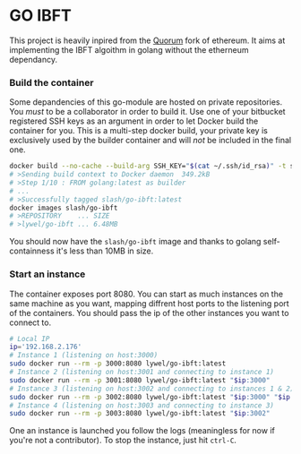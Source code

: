# GO IBFT
This project is heavily inpired from the [Quorum](https://github.com/jpmorganchase/quorum)
fork of ethereum. It aims at implementing the IBFT algoithm in golang without
the etherneum dependancy.

### Build the container
Some depandencies of this go-module are hosted on private repositories. You
*must* to be a collaborator in order to build it. Use one of your bitbucket
registered SSH keys as an argument in order to let Docker build the container
for you. This is a multi-step docker build, your private key is exclusively used
by the builder container and will *not* be included in the final one.

```sh
docker build --no-cache --build-arg SSH_KEY="$(cat ~/.ssh/id_rsa)" -t slash/go-ibft .
# >Sending build context to Docker daemon  349.2kB
# >Step 1/10 : FROM golang:latest as builder
# ...
# >Successfully tagged slash/go-ibft:latest
docker images slash/go-ibft
# >REPOSITORY    ... SIZE
# >lywel/go-ibft ... 6.48MB
```

You should now have the `slash/go-ibft` image and thanks to golang self-containness
it's less than 10MB in size.

### Start an instance
The container exposes port 8080. You can start as much instances on the same
machine as you want, mapping diffrent host ports to the listening port of the
containers. You should pass the ip of the other instances you want to connect
to.

```sh
# Local IP
ip='192.168.2.176'
# Instance 1 (listening on host:3000)
sudo docker run --rm -p 3000:8080 lywel/go-ibft:latest
# Instance 2 (listening on host:3001 and connecting to instance 1)
sudo docker run --rm -p 3001:8080 lywel/go-ibft:latest "$ip:3000"
# Instance 3 (listening on host:3002 and connecting to instances 1 & 2)
sudo docker run --rm -p 3002:8080 lywel/go-ibft:latest "$ip:3000" "$ip:3001"
# Instance 4 (listening on host:3003 and connecting to instance 3)
sudo docker run --rm -p 3003:8080 lywel/go-ibft:latest "$ip:3002"
```

One an instance is launched you follow the logs (meaningless for now if you're
not a contributor). To stop the instance, just hit `ctrl-C`.

